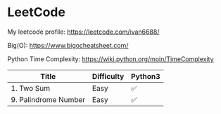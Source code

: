 # LeetCode

My leetcode profile: https://leetcode.com/ivan6688/

Big(O): https://www.bigocheatsheet.com/

Python Time Complexity: https://wiki.python.org/moin/TimeComplexity

| Title                      | Difficulty | Python3 |
| -------------------------- | ---------- | ------- |
| 1. Two Sum | Easy | ✅ |
| 9. Palindrome Number | Easy | ✅ |
